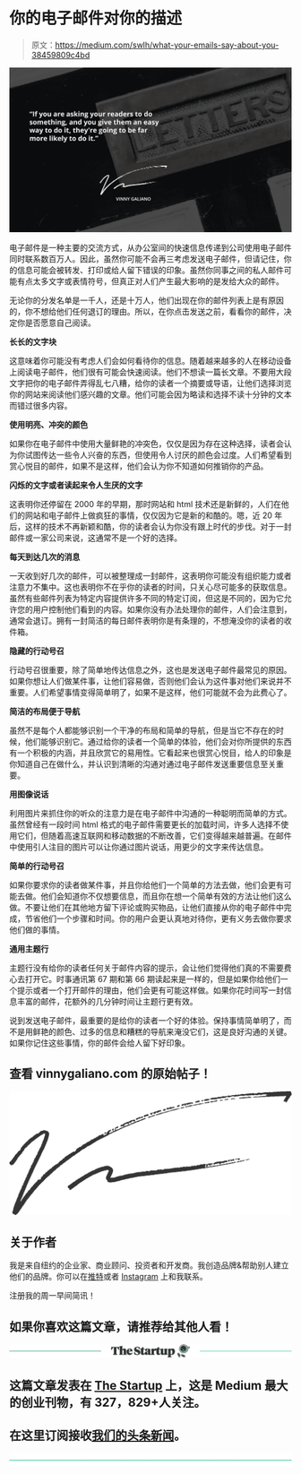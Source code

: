 # 你的电子邮件对你的描述

> 原文：<https://medium.com/swlh/what-your-emails-say-about-you-38459809c4bd>

![](img/6a271d8f4a3f5937fc16b2f3d8ef3acd.png)

电子邮件是一种主要的交流方式，从办公室间的快速信息传递到公司使用电子邮件同时联系数百万人。因此，虽然你可能不会再三考虑发送电子邮件，但请记住，你的信息可能会被转发、打印或给人留下错误的印象。虽然你同事之间的私人邮件可能有点太多文字或表情符号，但真正对人们产生最大影响的是发给大众的邮件。

无论你的分发名单是一千人，还是十万人，他们出现在你的邮件列表上是有原因的，你不想给他们任何退订的理由。所以，在你点击发送之前，看看你的邮件，决定你是否愿意自己阅读。

**长长的文字块**

这意味着你可能没有考虑人们会如何看待你的信息。随着越来越多的人在移动设备上阅读电子邮件，他们很有可能会快速阅读。他们不想读一篇长文章。不要用大段文字把你的电子邮件弄得乱七八糟，给你的读者一个摘要或导语，让他们选择浏览你的网站来阅读他们感兴趣的文章。他们可能会因为略读和选择不读十分钟的文本而错过很多内容。

**使用明亮、冲突的颜色**

如果你在电子邮件中使用大量鲜艳的冲突色，仅仅是因为存在这种选择，读者会认为你试图传达一些令人兴奋的东西，但使用令人讨厌的颜色会过度。人们希望看到赏心悦目的邮件，如果不是这样，他们会认为你不知道如何推销你的产品。

**闪烁的文字或者读起来令人生厌的文字**

这表明你还停留在 2000 年的早期，那时网站和 html 技术还是新鲜的，人们在他们的网站和电子邮件上做疯狂的事情，仅仅因为它是新的和酷的。嗯，近 20 年后，这样的技术不再新颖和酷，你的读者会认为你没有跟上时代的步伐。对于一封邮件或一家公司来说，这通常不是一个好的选择。

**每天到达几次的消息**

一天收到好几次的邮件，可以被整理成一封邮件，这表明你可能没有组织能力或者注意力不集中。这也表明你不在乎你的读者的时间，只关心尽可能多的获取信息。虽然有些邮件列表为特定内容提供许多不同的特定订阅，但这是不同的，因为它允许您的用户控制他们看到的内容。如果你没有办法处理你的邮件，人们会注意到，通常会退订。拥有一封简洁的每日邮件表明你是有条理的，不想淹没你的读者的收件箱。

**隐藏的行动号召**

行动号召很重要，除了简单地传达信息之外，这也是发送电子邮件最常见的原因。如果你想让人们做某件事，让他们容易做，否则他们会认为这件事对他们来说并不重要。人们希望事情变得简单明了，如果不是这样，他们可能就不会为此费心了。

**简洁的布局便于导航**

虽然不是每个人都能够识别一个干净的布局和简单的导航，但是当它不存在的时候，他们能够识别它。通过给你的读者一个简单的体验，他们会对你所提供的东西有一个积极的内涵，并且欣赏它的易用性。它看起来也很赏心悦目，给人的印象是你知道自己在做什么，并认识到清晰的沟通对通过电子邮件发送重要信息至关重要。

**用图像说话**

利用图片来抓住你的听众的注意力是在电子邮件中沟通的一种聪明而简单的方式。虽然曾经有一段时间 html 格式的电子邮件需要更长的加载时间，许多人选择不使用它们，但随着高速互联网和移动数据的不断改善，它们变得越来越普遍。在邮件中使用引人注目的图片可以让你通过图片说话，用更少的文字来传达信息。

**简单的行动号召**

如果你要求你的读者做某件事，并且你给他们一个简单的方法去做，他们会更有可能去做。他们会知道你不仅想要信息，而且你在想一个简单有效的方法让他们这么做。不要让他们在其他地方留下评论或购买物品，让他们直接从你的电子邮件中完成，节省他们一个步骤和时间。你的用户会更认真地对待你，更有义务去做你要求他们做的事情。

**通用主题行**

主题行没有给你的读者任何关于邮件内容的提示，会让他们觉得他们真的不需要费心去打开它。时事通讯第 67 期和第 66 期读起来是一样的，但是如果你给他们一个提示或者一个打开邮件的理由，他们会更有可能这样做。如果你花时间写一封信息丰富的邮件，花额外的几分钟时间让主题行更有效。

说到发送电子邮件，最重要的是给你的读者一个好的体验。保持事情简单明了，而不是用鲜艳的颜色、过多的信息和糟糕的导航来淹没它们，这是良好沟通的关键。如果你记住这些事情，你的邮件会给人留下好印象。

## 查看 vinnygaliano.com 的原始帖子！

![](img/385caab865cb5b0f5a9baf8cea00782e.png)

## 关于作者

我是来自纽约的企业家、商业顾问、投资者和开发商。我创造品牌&帮助别人建立他们的品牌。你可以在[推特](http://twitter.com/vinnygaliano)或者 [Instagram](http://instagram.com/vinnygaliano) 上和我联系。

注册我的周一早间简讯！

## 如果你喜欢这篇文章，请推荐给其他人看！

[![](img/308a8d84fb9b2fab43d66c117fcc4bb4.png)](https://medium.com/swlh)

## 这篇文章发表在 [The Startup](https://medium.com/swlh) 上，这是 Medium 最大的创业刊物，有 327，829+人关注。

## 在这里订阅接收[我们的头条新闻](http://growthsupply.com/the-startup-newsletter/)。

[![](img/b0164736ea17a63403e660de5dedf91a.png)](https://medium.com/swlh)